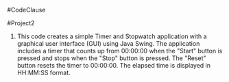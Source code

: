 #CodeClause

#Project2

  1. This code creates a simple Timer and Stopwatch application with a graphical user interface (GUI) using Java Swing. 
     The application includes a timer that counts up from 00:00:00 when the "Start" button is pressed and stops when the "Stop" button is pressed. 
     The "Reset" button resets the timer to 00:00:00. The elapsed time is displayed in HH:MM:SS format.
